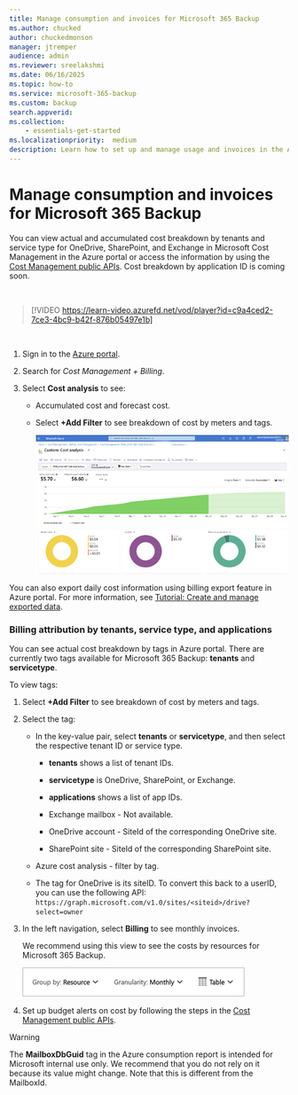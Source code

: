 ```yaml
---
title: Manage consumption and invoices for Microsoft 365 Backup
ms.author: chucked
author: chuckedmonson
manager: jtremper
audience: admin
ms.reviewer: sreelakshmi
ms.date: 06/16/2025
ms.topic: how-to
ms.service: microsoft-365-backup
ms.custom: backup
search.appverid:
ms.collection:
    - essentials-get-started
ms.localizationpriority:  medium
description: Learn how to set up and manage usage and invoices in the Azure portal for Microsoft 365 Backup.
---
```


# Manage consumption and invoices for Microsoft 365 Backup

You can view actual and accumulated cost breakdown by tenants and service type for OneDrive, SharePoint, and Exchange in Microsoft Cost Management in the Azure portal or access the information by using the [Cost Management public APIs](/rest/api/cost-management/operation-groups). Cost breakdown by application ID is coming soon.

</br>

> [!VIDEO https://learn-video.azurefd.net/vod/player?id=c9a4ced2-7ce3-4bc9-b42f-876b05497e1b]

</br>

1. Sign in to the [Azure portal](https://portal.azure.com/).

2. Search for *Cost Management + Billing*.

3. Select **Cost analysis** to see:

    - Accumulated cost and forecast cost.

    - Select **+Add Filter** to see breakdown of cost by meters and tags.

       ![Screenshot of the cost analysis page in Microsoft Cost Management.](../media/m365-backup/backup-cost-analysis.png)

You can also export daily cost information using billing export feature in Azure portal. For more information, see [Tutorial: Create and manage exported data](/azure/cost-management-billing/costs/tutorial-export-acm-data?tabs=azure-portal).

### Billing attribution by tenants, service type, and applications

You can see actual cost breakdown by tags in Azure portal. There are currently two tags available for Microsoft 365 Backup: **tenants** and **servicetype**.

To view tags:

1. Select **+Add Filter** to see breakdown of cost by meters and tags.

2. Select the tag:

    - In the key-value pair, select **tenants** or **servicetype**, and then select the respective tenant ID or service type.

        - **tenants** shows a list of tenant IDs.

        - **servicetype** is OneDrive, SharePoint, or Exchange.

        - **applications** shows a list of app IDs.

        - Exchange mailbox - Not available.

        - OneDrive account - SiteId of the corresponding OneDrive site.

        - SharePoint site - SiteId of the corresponding SharePoint site.

    - Azure cost analysis - filter by tag.
    
    - The tag for OneDrive is its siteID. To convert this back to a userID, you can use the following API: `https://graph.microsoft.com/v1.0/sites/<siteid>/drive?select=owner`

4. In the left navigation, select **Billing** to see monthly invoices.

    We recommend using this view to see the costs by resources for Microsoft 365 Backup.

    ![Screenshot of the recommended view to see costs by resources in Microsoft Cost Management.](../media/m365-backup/backup-cost-by-resources-view.png)

5. Set up budget alerts on cost by following the steps in the [Cost Management public APIs](/rest/api/cost-management/operation-groups).

> [!WARNING]  
>The **MailboxDbGuid** tag in the Azure consumption report is intended for Microsoft internal use only. We recommend that you do not rely on it because its value might change. Note that this is different from the MailboxId.
